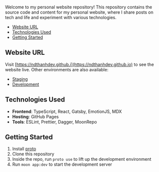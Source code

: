 Welcome to my personal website repository! This repository contains the source code and content for my personal website, where I share posts on tech and life and experiment with various technologies.

- [Website URL](#website-url)
- [Technologies Used](#technologies-used)
- [Getting Started](#getting-started)

## Website URL

Visit [https://ndthanhdev.github.i](https://ndthanhdev.github.io) to see the website live. Other environments are also available:

- [Staging](https://stg-n8v.github.io/)
- [Development](https://dev-n8v.github.io/)

## Technologies Used

- **Frontend**: TypeScript, React, Gatsby, EmotionJS, MDX
- **Hosting**: GitHub Pages
- **Tools**: ESLint, Prettier, Dagger, MoonRepo

## Getting Started

1. Install [proto](https://moonrepo.dev/docs/proto/install)
2. Clone this repository
3. Inside the repo, run `proto use` to lift up the development environment
4. Run `moon app:dev` to start the development server
